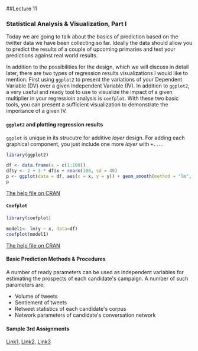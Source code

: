 ##Lecture 11

### Statistical Analysis & Visualization, Part I

Today we are going to talk about the basics of prediction based on the twitter data we have been collecting so far. Ideally the data should allow you to predict the results of a couple of upcoming primaries and test your predictions against real world results. 

In addition to the possibilities for the design, which we will discuss in detail later, there are two types of regression results visualizations I would like to mention. First using `ggplot2` to present the variations of your Dependent Variable (DV) over a given Independent Variable (IV). In addition to `ggplot2`, a very useful and ready tool to use to visualize the impact of a given multiplier in your regressioin analysis is `coefplot`. With these two basic tools, you can present a sufficient visualization to demonstrate the importance of a given IV. 


#### `ggplot2` and plotting regression results

`ggplot` is unique in its strucutre for additive _layer_ design. For adding each graphical component, you just include one more _layer_ with `+...`.

```r
library(ggplot2)

df <- data.frame(x = c(1:100))
df$y <- 2 + 3 * df$x + rnorm(100, sd = 40)
p <- ggplot(data = df, aes(x = x, y = y)) + geom_smooth(method = "lm", se=TRUE, color="black", formula = y ~ x) + geom_point()
p
```

[The help file on CRAN](https://cran.r-project.org/web/packages/ggplot2/ggplot2.pdf)

#### `Coefplot` 

```r
library(coefplot)

model1<- lm(y ~ x, data=df)
coefplot(model1)

```

[The help file on CRAN](https://cran.r-project.org/web/packages/coefplot/coefplot.pdf)

#### Basic Prediction Methods & Procedures 

A number of ready parameters can be used as independent variables for estimating the prospects of each candidate's campaign. A number of such parameters are:

* Volume of tweets
* Sentiement of tweets
* Retweet statistics of each candidate's corpus
* Network parameters of candidate's conversation network

#### Sample 3rd Assignments

[Link1](https://www.dropbox.com/s/ucgn4zolg4wwink/Assignment%203%20Writeup.docx?dl=0), [Link2](https://www.dropbox.com/s/9wkmkmfvcliak7e/Adnan%20Hajizada%20PS3.docx?dl=0), [Link3](https://www.dropbox.com/s/nr9i97avm6blor2/HW3_GeerChen.pdf?dl=0)



